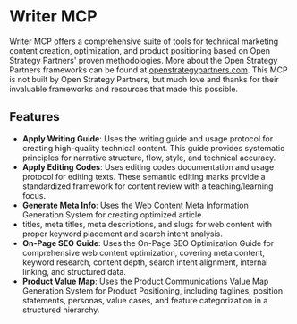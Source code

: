 # Writer MCP

Writer MCP offers a comprehensive suite of tools for technical marketing content creation, optimization, and product positioning based on Open Strategy Partners' proven methodologies. More about the Open Strategy Partners frameworks can be found at [openstrategypartners.com](https://openstrategypartners.com). This MCP is not built by Open Strategy Partners, but much love and thanks for their invaluable frameworks and resources that made this possible.

## Features

- **Apply Writing Guide**: Uses the writing guide and usage protocol for creating high-quality technical content. This guide provides systematic principles for narrative structure, flow, style, and technical accuracy.
- **Apply Editing Codes**: Uses editing codes documentation and usage protocol for editing texts. These semantic editing marks provide a standardized framework for content review with a teaching/learning focus.
- **Generate Meta Info**: Uses the Web Content Meta Information Generation System for creating optimized article
- titles, meta titles, meta descriptions, and slugs for web content with proper keyword placement and search intent analysis.
- **On-Page SEO Guide**: Uses the On-Page SEO Optimization Guide for comprehensive web content optimization, covering meta content, keyword research, content depth, search intent alignment, internal linking, and structured data.
- **Product Value Map**: Uses the Product Communications Value Map Generation System for Product Positioning, including taglines, position statements, personas, value cases, and feature categorization in a structured hierarchy.

